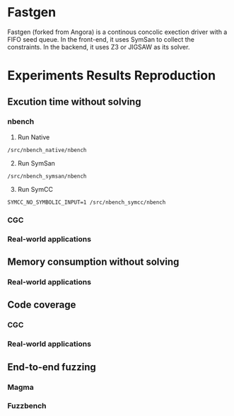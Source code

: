 # Fastgen

Fastgen (forked from Angora) is a continous concolic exection driver with a FIFO seed queue. In the front-end, it uses SymSan to collect the constraints. In the backend, it uses Z3 or JIGSAW as its solver.

# Experiments Results Reproduction


## Excution time without solving 

### nbench

1. Run Native

```
/src/nbench_native/nbench
```

2. Run SymSan

```
/src/nbench_symsan/nbench
```

3. Run SymCC

```
SYMCC_NO_SYMBOLIC_INPUT=1 /src/nbench_symcc/nbench
```

### CGC
### Real-world applications

## Memory consumption without solving

### Real-world applications

## Code coverage

### CGC
### Real-world applications

## End-to-end fuzzing

### Magma
### Fuzzbench


